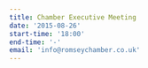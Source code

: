 ```yaml
---
title: Chamber Executive Meeting
date: '2015-08-26'
start-time: '18:00'
end-time: '-'
email: 'info@romseychamber.co.uk'
---
```

